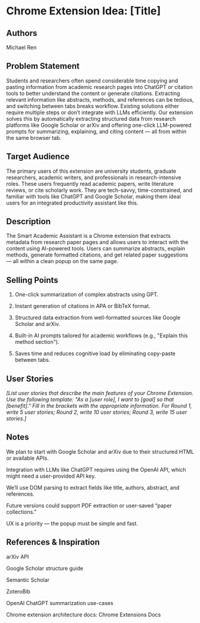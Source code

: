 # Chrome Extension Idea: [Title]

## Authors

Michael Ren

## Problem Statement

Students and researchers often spend considerable time copying and pasting information from academic research pages into ChatGPT or citation tools to better understand the content or generate citations. Extracting relevant information like abstracts, methods, and references can be tedious, and switching between tabs breaks workflow. Existing solutions either require multiple steps or don’t integrate with LLMs efficiently. Our extension solves this by automatically extracting structured data from research platforms like Google Scholar or arXiv and offering one-click LLM-powered prompts for summarizing, explaining, and citing content — all from within the same browser tab.


## Target Audience

The primary users of this extension are university students, graduate researchers, academic writers, and professionals in research-intensive roles. These users frequently read academic papers, write literature reviews, or cite scholarly work. They are tech-savvy, time-constrained, and familiar with tools like ChatGPT and Google Scholar, making them ideal users for an integrated productivity assistant like this.


## Description

The Smart Academic Assistant is a Chrome extension that extracts metadata from research paper pages and allows users to interact with the content using AI-powered tools. Users can summarize abstracts, explain methods, generate formatted citations, and get related paper suggestions — all within a clean popup on the same page.

## Selling Points

1. One-click summarization of complex abstracts using GPT.

2. Instant generation of citations in APA or BibTeX format.

3. Structured data extraction from well-formatted sources like Google Scholar and arXiv.

4. Built-in AI prompts tailored for academic workflows (e.g., "Explain this method section").

5. Saves time and reduces cognitive load by eliminating copy-paste between tabs.

## User Stories

_[List user stories that describe the main features of your Chrome Extension. Use the following template: "As a [user role], I want to [goal] so that [benefit]." Fill in the brackets with the appropriate information. For Round 1, write 5 user stories; Round 2, write 10 user stories; Round 3, write 15 user stories.]_

## Notes

We plan to start with Google Scholar and arXiv due to their structured HTML or available APIs.

Integration with LLMs like ChatGPT requires using the OpenAI API, which might need a user-provided API key.

We’ll use DOM parsing to extract fields like title, authors, abstract, and references.

Future versions could support PDF extraction or user-saved “paper collections.”

UX is a priority — the popup must be simple and fast.
## References & Inspiration

arXiv API

Google Scholar structure guide

Semantic Scholar

ZoteroBib

OpenAI ChatGPT summarization use-cases

Chrome extension architecture docs: Chrome Extensions Docs
